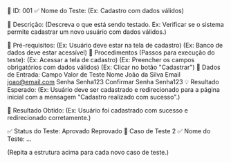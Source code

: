 🧪 ID: 001
✅ Nome do Teste:
(Ex: Cadastro com dados válidos)

🎯 Descrição:
(Descreva o que está sendo testado. Ex: Verificar se o sistema permite cadastrar um novo usuário com dados válidos.)

🧰 Pré-requisitos:
(Ex: Usuário deve estar na tela de cadastro)
(Ex: Banco de dados deve estar acessível)
📝 Procedimentos (Passos para execução do teste):
(Ex: Acessar a tela de cadastro)
(Ex: Preencher os campos obrigatórios com dados válidos)
(Ex: Clicar no botão "Cadastrar")
🧾 Dados de Entrada:
Campo	Valor de Teste
Nome	João da Silva
Email	joao@email.com
Senha	Senha123
Confirmar Senha	Senha123
💡 Resultado Esperado:
(Ex: Usuário deve ser cadastrado e redirecionado para a página inicial com a mensagem "Cadastro realizado com sucesso".)

📌 Resultado Obtido:
(Ex: Usuário foi cadastrado com sucesso e redirecionado corretamente.)

✅ Status do Teste:
 Aprovado
 Reprovado
🧪 Caso de Teste 2
✅ Nome do Teste:
...

(Repita a estrutura acima para cada novo caso de teste.)


